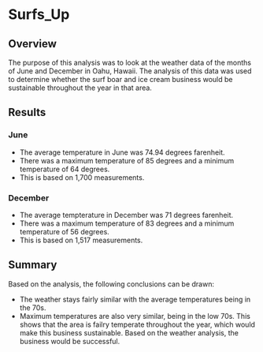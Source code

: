 # Surfs_Up

## Overview
The purpose of this analysis was to look at the weather data of the months of June and December in Oahu, Hawaii. The analysis of this data was used to determine whether the surf boar and ice cream business would be sustainable throughout the year in that area.
## Results

### June
- The average temperature in June was 74.94 degrees farenheit.
- There was a maximum temperature of 85 degrees and a minimum temperature of 64 degrees.
- This is based on 1,700 measurements.

### December
- The average tempterature in December was 71 degrees farenheit.
- There was a maximum temperature of 83 degrees and a minimum temperature of 56 degrees.
- This is based on 1,517 measurements.

## Summary
Based on the analysis, the following conclusions can be drawn:
- The weather stays fairly similar with the average temperatures being in the 70s.
- Maximum temperatures are also very similar, being in the low 70s.
This shows that the area is failry temperate throughout the year, which would make this business sustainable. Based on the weather analysis, the business would be successful.
